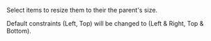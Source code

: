 Select items to resize them to their the parent's size.

Default constraints (Left, Top) will be changed to (Left & Right, Top & Bottom).